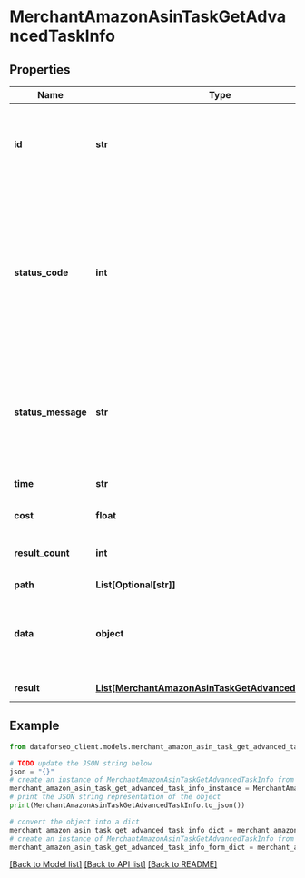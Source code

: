 # MerchantAmazonAsinTaskGetAdvancedTaskInfo


## Properties

Name | Type | Description | Notes
------------ | ------------- | ------------- | -------------
**id** | **str** | task identifier unique task identifier in our system in the UUID format | [optional] 
**status_code** | **int** | status code of the task generated by DataForSEO, can be within the following range: 10000-60000 you can find the full list of the response codes here | [optional] 
**status_message** | **str** | informational message of the task you can find the full list of general informational messages here | [optional] 
**time** | **str** | execution time, seconds | [optional] 
**cost** | **float** | total tasks cost, USD | [optional] 
**result_count** | **int** | number of elements in the result array | [optional] 
**path** | **List[Optional[str]]** | URL path | [optional] 
**data** | **object** | contains the same parameters that you specified in the POST request | [optional] 
**result** | [**List[MerchantAmazonAsinTaskGetAdvancedResultInfo]**](MerchantAmazonAsinTaskGetAdvancedResultInfo.md) | array of results | [optional] 

## Example

```python
from dataforseo_client.models.merchant_amazon_asin_task_get_advanced_task_info import MerchantAmazonAsinTaskGetAdvancedTaskInfo

# TODO update the JSON string below
json = "{}"
# create an instance of MerchantAmazonAsinTaskGetAdvancedTaskInfo from a JSON string
merchant_amazon_asin_task_get_advanced_task_info_instance = MerchantAmazonAsinTaskGetAdvancedTaskInfo.from_json(json)
# print the JSON string representation of the object
print(MerchantAmazonAsinTaskGetAdvancedTaskInfo.to_json())

# convert the object into a dict
merchant_amazon_asin_task_get_advanced_task_info_dict = merchant_amazon_asin_task_get_advanced_task_info_instance.to_dict()
# create an instance of MerchantAmazonAsinTaskGetAdvancedTaskInfo from a dict
merchant_amazon_asin_task_get_advanced_task_info_form_dict = merchant_amazon_asin_task_get_advanced_task_info.from_dict(merchant_amazon_asin_task_get_advanced_task_info_dict)
```
[[Back to Model list]](../README.md#documentation-for-models) [[Back to API list]](../README.md#documentation-for-api-endpoints) [[Back to README]](../README.md)


